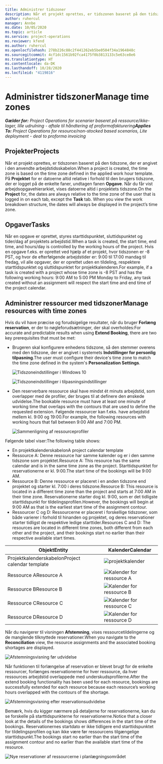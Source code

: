 ```yaml
---
title: Administrer tidszoner
description: Når et projekt oprettes, er tidszonen baseret på den tidszone, der er angivet i den anvendte arbejdstidsskabelon.
author: ruhercul
manager: Annbe
ms.date: 10/05/2020
ms.topic: article
ms.service: project-operations
ms.reviewer: kfend
ms.author: ruhercul
ms.openlocfilehash: 278b226c88c2f441262eb5be0504f34a1964848c
ms.sourcegitcommit: 4cf1dc1561b92fca4175f0b3813133c5e63ce8e6
ms.translationtype: HT
ms.contentlocale: da-DK
ms.lasthandoff: 10/28/2020
ms.locfileid: "4119816"
---
```

# <a name="manage-time-zones"></a><span data-ttu-id="fe286-103">Administrer tidszoner</span><span class="sxs-lookup"><span data-stu-id="fe286-103">Manage time zones</span></span>

<span data-ttu-id="fe286-104">_**Gælder for:** Project Operations for scenarier baseret på ressource/ikke-lager, lille udrulning - aftale til håndtering af proformafakturering_</span><span class="sxs-lookup"><span data-stu-id="fe286-104">_**Applies To:** Project Operations for resource/non-stocked based scenarios, Lite deployment - deal to proforma invoicing_</span></span>


## <a name="projects"></a><span data-ttu-id="fe286-105">Projekter</span><span class="sxs-lookup"><span data-stu-id="fe286-105">Projects</span></span>

<span data-ttu-id="fe286-106">Når et projekt oprettes, er tidszonen baseret på den tidszone, der er angivet i den anvendte arbejdstidsskabelon.</span><span class="sxs-lookup"><span data-stu-id="fe286-106">When a project is created, the time zone is based on the time zone defined in the applied work hour template.</span></span> <span data-ttu-id="fe286-107">På **Projektet** for er datoerne altid relative i forhold til den brugers tidszone, der er logget på de enkelte faner, undtagen fanen **Opgave**. Når du får vist arbejdsopgavehierarkiet, vises datoerne altid i projektets tidszone.</span><span class="sxs-lookup"><span data-stu-id="fe286-107">On the **Project** for, the dates are always relative to the time zone of the user that is logged in on each tab, except the **Task** tab. When you view the work breakdown structure, the dates will always be displayed in the project’s time zone.</span></span>

## <a name="tasks"></a><span data-ttu-id="fe286-108">Opgaver</span><span class="sxs-lookup"><span data-stu-id="fe286-108">Tasks</span></span>

<span data-ttu-id="fe286-109">Når en opgave er oprettet, styres starttidspunktet, sluttidspunktet og tider/dag af projektets arbejdstid.</span><span class="sxs-lookup"><span data-stu-id="fe286-109">When a task is created, the start time, end time, and hours/day is controlled by the working hours of the project.</span></span> <span data-ttu-id="fe286-110">Hvis en opgave f.eks. er oprettet ved hjælp af et projekt, hvor tidszonen er -8 PST, og hvor de efterfølgende arbejdstider er: 9:00 til 17:00 mandag til fredag, vil alle opgaver, der er oprettet uden en tildeling, respektere starttidspunktet og sluttidspunktet for projektkalenderen.</span><span class="sxs-lookup"><span data-stu-id="fe286-110">For example, if a task is created with a project whose time zone is -8 PST and has the following working hours: 9:00 AM to 5:00 PM Monday to Friday, any task created without an assignment will respect the start time and end time of the project calendar.</span></span>

## <a name="manage-resources-with-time-zones"></a><span data-ttu-id="fe286-111">Administrer ressourcer med tidszoner</span><span class="sxs-lookup"><span data-stu-id="fe286-111">Manage resources with time zones</span></span>

<span data-ttu-id="fe286-112">Hvis du vil have præcise og forudsigelige resultater, når du bruger **Forlæng reservation**, er der to nøgleforudsætninger, der skal overholdes:</span><span class="sxs-lookup"><span data-stu-id="fe286-112">For accurate and predictable results when using **Extend Booking**, there are two key prerequisites that must be met:</span></span>  

- <span data-ttu-id="fe286-113">Brugeren skal konfigurere enhedens tidszone, så den stemmer overens med den tidszone, der er angivet i systemets **Indstillinger for personlig tilpasning**.</span><span class="sxs-lookup"><span data-stu-id="fe286-113">The user must configure their device's time zone to match the time zone defined in the system's **Personalization Settings**.</span></span>
 
  ![Tidszoneindstillinger i Windows 10](media/reconcile-assignments-03.png)

  ![Tidszoneindstillinger i tilpasningsindstillinger](media/reconcile-assignments-04.png)
 
- <span data-ttu-id="fe286-116">Den reserverbare ressource skal have mindst ét minuts arbejdstid, som overlapper med de profiler, der bruges til at definere den ønskede udvidelse.</span><span class="sxs-lookup"><span data-stu-id="fe286-116">The bookable resource must have at least one minute of working time that overlaps with the contours that are used to define the requested extension.</span></span> <span data-ttu-id="fe286-117">Følgende ressourcer kan f.eks. have arbejdstid mellem kl. 9:00 og 19:00.</span><span class="sxs-lookup"><span data-stu-id="fe286-117">For example, the following resources with working hours that fall between 9:00 AM and 7:00 PM.</span></span> 

  ![Sammenligning af ressourceprofiler](media/reconcile-assignments-05.png)

<span data-ttu-id="fe286-119">Følgende tabel viser:</span><span class="sxs-lookup"><span data-stu-id="fe286-119">The following table shows:</span></span>

- <span data-ttu-id="fe286-120">En projektkalenderskabelon</span><span class="sxs-lookup"><span data-stu-id="fe286-120">A project calendar template</span></span>
- <span data-ttu-id="fe286-121">Ressource A: Denne ressource har samme kalender og er i den samme tidszone som projektet.</span><span class="sxs-lookup"><span data-stu-id="fe286-121">Resource A: This resource has the same calendar and is in the same time zone as the project.</span></span> <span data-ttu-id="fe286-122">Starttidspunktet for reservationerne er kl. 9:00.</span><span class="sxs-lookup"><span data-stu-id="fe286-122">The start time of the bookings will be 9:00 AM.</span></span>
- <span data-ttu-id="fe286-123">Ressource B: Denne ressource er placeret i en anden tidszone end projektet og starter kl. 7:00 i deres tidszone.</span><span class="sxs-lookup"><span data-stu-id="fe286-123">Resource B: This resource is located in a different time zone than the project and starts at 7:00 AM in their time zone.</span></span> <span data-ttu-id="fe286-124">Reservationerne starter dog kl. 9:00, som er det tidligste starttidspunkt for tildelingsprofilen.</span><span class="sxs-lookup"><span data-stu-id="fe286-124">However, the bookings will begin at 9:00 AM as that is the earliest start time of the assignment contour.</span></span>
- <span data-ttu-id="fe286-125">Ressourcer C og D: Ressourcerne er placeret i forskellige tidszoner, som både varierer i forhold til hinanden og projektet, og deres reservationer starter tidligst de respektive ledige starttider.</span><span class="sxs-lookup"><span data-stu-id="fe286-125">Resources C and D: The resources are located in different time zones, both different from each other and the project, and their bookings start no earlier than their respective available start times.</span></span>

|<span data-ttu-id="fe286-126">Objekt</span><span class="sxs-lookup"><span data-stu-id="fe286-126">Entity</span></span>  |<span data-ttu-id="fe286-127">Kalender</span><span class="sxs-lookup"><span data-stu-id="fe286-127">Calendar</span></span>  |
|-|-|
|<span data-ttu-id="fe286-128">Projektkalenderskabelon</span><span class="sxs-lookup"><span data-stu-id="fe286-128">Project calendar template</span></span>   | ![projektkalender](media/reconcile-assignments-06.png) |
|<span data-ttu-id="fe286-130">Ressource A</span><span class="sxs-lookup"><span data-stu-id="fe286-130">Resource A</span></span>  | ![Kalender for ressource A](media/reconcile-assignments-06.png) |
|<span data-ttu-id="fe286-132">Ressource B</span><span class="sxs-lookup"><span data-stu-id="fe286-132">Resource B</span></span>  |  ![Kalender for ressource B](media/reconcile-assignments-07.png) |
|<span data-ttu-id="fe286-134">Ressource C</span><span class="sxs-lookup"><span data-stu-id="fe286-134">Resource C</span></span>  |  ![Kalender for ressource C](media/reconcile-assignments-08.png) |
|<span data-ttu-id="fe286-136">Ressource D</span><span class="sxs-lookup"><span data-stu-id="fe286-136">Resource D</span></span>  | ![Kalender for ressource D](media/reconcile-assignments-09.png)  |
 
<span data-ttu-id="fe286-138">Når du navigerer til visningen **Afstemning**, vises ressourcetildelingerne og de manglende tilknyttede reservationer.</span><span class="sxs-lookup"><span data-stu-id="fe286-138">When you navigate to the **Reconciliation** view, the resource assignments and the associated booking shortages are displayed.</span></span>

![Afstemningsvisning før udvidelse](media/reconcile-assignments-10.png)

<span data-ttu-id="fe286-140">Når funktionen til forlængelse af reservation er blevet brugt for de enkelte ressourcer, forlænges reservationerne for hver ressource, da hver ressources arbejdstid overlappede med underskudsprofilerne.</span><span class="sxs-lookup"><span data-stu-id="fe286-140">After the extend booking functionality has been used for each resource, bookings are successfully extended for each resource because each resource’s working hours overlapped with the contours of the shortage.</span></span>

![Afstemningsvisning efter reservationsudvidelse](media/reconcile-assignments-11.png) 

<span data-ttu-id="fe286-142">Bemærk, hvis du kigger nærmere på detaljerne for reservationerne, kan du se forskelle på starttidspunkterne for reservationerne.</span><span class="sxs-lookup"><span data-stu-id="fe286-142">Notice that a closer look at the details of the bookings shows differences in the start time of the bookings.</span></span> <span data-ttu-id="fe286-143">Reservationernes startdato er ikke tidligere end starttidspunktet for tildelingsprofilen og kan ikke være før ressourcens tilgængelige starttidspunkt.</span><span class="sxs-lookup"><span data-stu-id="fe286-143">The bookings start no earlier than the start time of the assignment contour and no earlier than the available start time of the resource.</span></span>

![Nye reservationer af ressourcerne i planlægningsområdet](media/reconcile-assignments-12.png)
